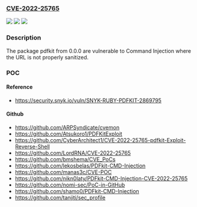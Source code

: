 ### [CVE-2022-25765](https://cve.mitre.org/cgi-bin/cvename.cgi?name=CVE-2022-25765)
![](https://img.shields.io/static/v1?label=Product&message=pdfkit&color=blue)
![](https://img.shields.io/static/v1?label=Version&message=%3E%3D%200.0.0%20&color=brighgreen)
![](https://img.shields.io/static/v1?label=Vulnerability&message=Command%20Injection&color=brighgreen)

### Description

The package pdfkit from 0.0.0 are vulnerable to Command Injection where the URL is not properly sanitized.

### POC

#### Reference
- https://security.snyk.io/vuln/SNYK-RUBY-PDFKIT-2869795

#### Github
- https://github.com/ARPSyndicate/cvemon
- https://github.com/Atsukoro1/PDFKitExploit
- https://github.com/CyberArchitect1/CVE-2022-25765-pdfkit-Exploit-Reverse-Shell
- https://github.com/LordRNA/CVE-2022-25765
- https://github.com/bmshema/CVE_PoCs
- https://github.com/lekosbelas/PDFkit-CMD-Injection
- https://github.com/manas3c/CVE-POC
- https://github.com/nikn0laty/PDFkit-CMD-Injection-CVE-2022-25765
- https://github.com/nomi-sec/PoC-in-GitHub
- https://github.com/shamo0/PDFkit-CMD-Injection
- https://github.com/tanjiti/sec_profile

